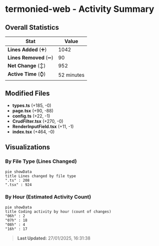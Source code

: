 # termonied-web - Activity Summary 

## Overall Statistics

| Stat                   | Value                                                             |
| ---------------------- | ----------------------------------------------------------------- |
| **Lines Added** (➕)   | 1042                                          |
| **Lines Removed** (➖) | 90                                        |
| **Net Change** (↕)    | 952                |
| **Active Time** (⌚)   | 52 minutes |


## Modified Files
- **types.ts** (+185, -0)
- **page.tsx** (+90, -88)
- **config.ts** (+22, -1)
- **CrudFilter.tsx** (+270, -0)
- **RenderInputField.tsx** (+11, -1)
- **index.tsx** (+464, -0)

## Visualizations

### By File Type (Lines Changed)

```mermaid
pie showData
title Lines changed by file type
".ts" : 208
".tsx" : 924
```

### By Hour (Estimated Activity Count)

```mermaid
pie showData
title Coding activity by hour (count of changes)
"06h" : 2
"07h" : 18
"08h" : 4
"16h" : 17
```


> **Last Updated:** 27/01/2025, 16:31:38